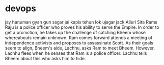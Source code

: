 # devops
jay hanuman gyan gun sagar 
jai kapis tehun lok ujagar 
jack
Alluri Sita Rama Raju is a police officer who proves his ability to serve the Empire. In order to get a promotion, he takes up the challenge of catching Bheem whose whereabouts remain unknown. Ram comes forward attends a meeting of independence activists and proposes to assassinate Scott. As their goals seem to align, Bheem's aide, Lachhu, asks Ram to meet Bheem. However, Lachhu flees when he senses that Ram is a police officer. Lachhu tells Bheem about this who asks him to hide.

